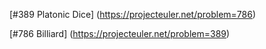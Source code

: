 [#389 Platonic Dice] (https://projecteuler.net/problem=786)

[#786 Billiard] (https://projecteuler.net/problem=389)
